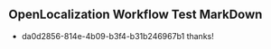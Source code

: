## OpenLocalization Workflow Test MarkDown
* da0d2856-814e-4b09-b3f4-b31b246967b1 
thanks!<!--HONumber=Mar16_HO2-->
